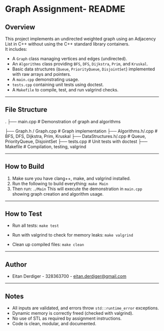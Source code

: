 # Graph Assignment- README

## Overview
This project implements an undirected weighted graph using an Adjacency List in C++ without using the C++ standard library containers.  
It includes:
- A `Graph` class managing vertices and edges (undirected).
- An `Algorithms` class providing `BFS`, `DFS`, `Dijkstra`, `Prim`, and `Kruskal`.
- Basic data structures (`Queue`, `PriorityQueue`, `DisjointSet`) implemented with raw arrays and pointers.
- A `main.cpp` demonstrating usage.
- `tests.cpp` containing unit tests using doctest.
- A `Makefile` to compile, test, and run valgrind checks.

---

## File Structure

.
├── main.cpp              # Demonstration of graph and algorithms

├── Graph.h / Graph.cpp   # Graph implementation
├── Algorithms.h/.cpp     # BFS, DFS, Dijkstra, Prim, Kruskal
├── DataStructures.h/.cpp # Queue, PriorityQueue, DisjointSet
├── tests.cpp             # Unit tests with doctest
├── Makefile              # Compilation, testing, valgrind


---
## How to Build

1. Make sure you have clang++, make, and valgrind installed.
2. Run the following to build everything: `make Main`
3. Then run: `./Main`
This will execute the demonstration in `main.cpp` showing graph creation and algorithm usage.

---

## How to Test

- Run all tests: `make test`

- Run with valgrind to check for memory leaks: `make valgrind`

- Clean up compiled files: `make clean`


---


## Author
- Eitan Derdiger - 328363700 - eitan.derdiger@gmail.com

---

## Notes
- All inputs are validated, and errors throw `std::runtime_error` exceptions.
- Dynamic memory is correctly freed (checked with valgrind).
- No use of STL as required by assignment instructions.
- Code is clean, modular, and documented.
